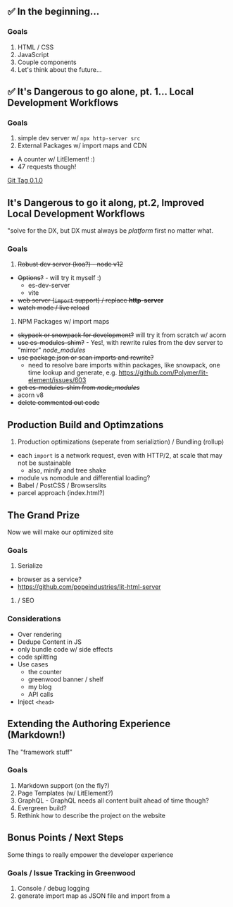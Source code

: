 ## ✅ In the beginning...

### Goals
1. HTML / CSS
1. JavaScript
1. Couple components
1. Let's think about the future...

## ✅ It's Dangerous to go alone, pt. 1... Local Development Workflows

### Goals
1. simple dev server w/ `npx http-server src`
1. External Packages w/ import maps and CDN
  - A counter w/ LitElement!  :)
  - 47 requests though!

[Git Tag 0.1.0](https://github.com/thescientist13/nono-poc/releases/tag/0.1.0)

## It's Dangerous to go it along, pt.2, Improved Local Development Workflows
"solve for the DX, but DX must always be _platform_ first no matter what.

### Goals
1. ~~Robust dev server (koa?) - node v12~~
  - ~~Options?~~ - will try it myself :)
    - es-dev-server
    - vite
  - ~~web server (`import` support) / replace **http-server**~~
  - ~~watch mode / live reload~~
1. NPM Packages w/ import maps
  - ~~skypack or snowpack for development?~~ will try it from scratch w/ acorn
  - ~~use es-modules-shim?~~ - Yes!, with rewrite rules from the dev server to "mirror" _node_modules_
  - ~~use package.json or scan imports and rewrite?~~
    - need to resolve bare imports within packages, like snowpack, one time lookup and generate, e.g. https://github.com/Polymer/lit-element/issues/603
  - ~~get es-modules-shim from _node_modules_~~
  - acorn v8
  - ~~delete commented out code~~


## Production Build and Optimzations
1. Production optimizations (seperate from serializtion) / Bundling (rollup)
  - each `import` is a network request, even with HTTP/2, at scale that may not be sustainable
    - also, minify and tree shake
  - module vs nomodule and differential loading?
  - Babel / PostCSS / Browserslits
  - parcel approach (index.html?)


## The Grand Prize
Now we will make our optimized site

### Goals
1. Serialize 
  - browser as a service?
  - https://github.com/popeindustries/lit-html-server
1. <meta> / SEO

### Considerations
- Over rendering
- Dedupe Content in JS
- only bundle code w/ side effects
- code splitting
- Use cases
  - the counter
  - greenwood banner / shelf
  - my blog
  - API calls
- Inject `<head>`


## Extending the Authoring Experience (Markdown!)
The "framework stuff"

### Goals
1. Markdown support (on the fly?)
1. Page Templates (w/ LitElement?)
1. GraphQL - GraphQL needs all content built ahead of time though?
1. Evergreen build?
1. Rethink how to describe the project on the website

## Bonus Points / Next Steps
Some things to really empower the developer experience

### Goals / Issue Tracking in Greenwood
1. Console / debug logging
1. generate import map as JSON file and import from a <script> tag / path
1. serialize during development?  (dev / prod DX parity)
1. IE11 / Polyfills
1. CSS Modules / theming?
1. SPA
1. SSR
1. SFC ?  (I guess that's web components already are?)
1. custom element registry, replace with `export`?
1. https://github.com/vitejs/vite#features


## Refactoring / Thoughts / Long Term Challenges
- everything goes through a "plugin" / middleware?  how to orchestrate?
- CJS vs ESM lookup?
- Pre bundle for development?
